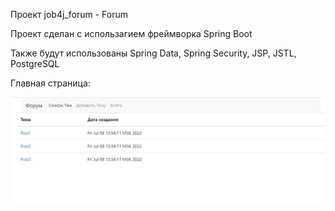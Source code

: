 Проект  job4j_forum - Forum

Проект сделан с использагием фреймворка Spring Boot

Также будут использованы Spring Data, Spring Security, JSP, JSTL, PostgreSQL

Главная страница:

![](img/1.jpg)
